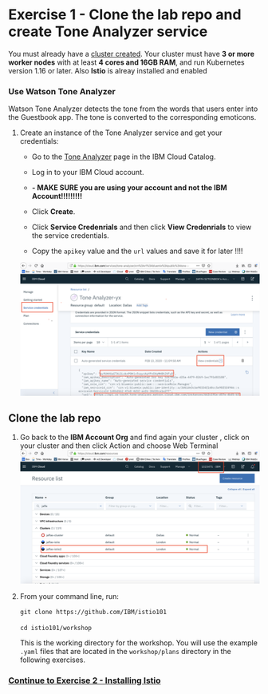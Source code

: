 # Exercise 1 - Clone the lab repo and create Tone Analyzer service 

You must already have a [cluster created](https://cloud.ibm.com/docs/containers?topic=containers-clusters#clusters_standard). Your cluster must have **3 or more worker nodes** with at least **4 cores and 16GB RAM**, and run Kubernetes version 1.16 or later.
Also **Istio** is alreay installed and enabled 

### Use Watson Tone Analyzer
Watson Tone Analyzer detects the tone from the words that users enter into the Guestbook app. The tone is converted to the corresponding emoticons.


1. Create an instance of the Tone Analyzer service and get your credentials:
    - Go to the [Tone Analyzer](https://cloud.ibm.com/catalog/services/tone-analyzer) page in the IBM Cloud Catalog.
    - Log in to your IBM Cloud account.
    -  **-  MAKE SURE you are using your account and not the IBM Account!!!!!!!!!**
  
    - Click **Create**.
    - Click **Service Credenrials** and then click  **View Credenrials** to view the service credentials.
    - Copy the `apikey` value and  the `url` values and save it for later !!!!
    
    ![](../README_images/Tone_Analyzer_Cred.png)

## Clone the lab repo

1. Go back to the **IBM Account Org** and find again your cluster , click on your cluster and then click Action and choose Web Terminal 
![](../README_images/IBMAccountOrg.png)
2. From your command line, run:

    ```shell
    git clone https://github.com/IBM/istio101

    cd istio101/workshop
    ```

    This is the working directory for the workshop. You will use the example `.yaml` files that are located in the `workshop/plans` directory in the following exercises.

### [Continue to Exercise 2 - Installing Istio](../exercise-2/README.md)
